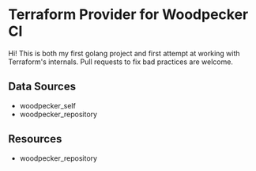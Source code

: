 # Terraform Provider for Woodpecker CI

Hi! This is both my first golang project and first attempt at working
with Terraform's internals. Pull requests to fix bad practices are
welcome.

## Data Sources

- woodpecker_self
- woodpecker_repository

## Resources

- woodpecker_repository